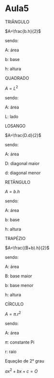 # Aula5

TRIÂNGULO 

$A=\frac{b.h}{2}$

sendo:

A: área 

b: base 

h: altura

QUADRADO 

$A=L^{2}$

sendo:

A: área 

L: lado

LOSANGO 

$A=\frac{D.d}{2}$

sendo:

A: área 

D: diagonal maior 

d: diagonal menor 


RETÂNGULO 

$A=b.h$

sendo:

A: área 

b: base

h: altura

TRAPÉZIO 

$A=\frac{(B+b).h}{2}$

sendo: 

A: área 

B: base maior 

b: base menor 

h: altura 

CÍRCULO 

$A=\pi.r^{2}$

sendo:

A: área 

$\pi$: constante Pi 

r: raio

Equação de 2° grau 

$ax^2+bx+c=O$


